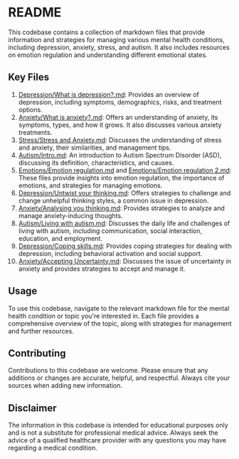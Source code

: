 # README

This codebase contains a collection of markdown files that provide information and strategies for managing various mental health conditions, including depression, anxiety, stress, and autism. It also includes resources on emotion regulation and understanding different emotional states.

## Key Files

1. [Depression/What is depression?.md](Depression/What%20is%20depression%3F.md): Provides an overview of depression, including symptoms, demographics, risks, and treatment options.
2. [Anxiety/What is anxiety?.md](Anxiety/What%20is%20anxiety%3F.md): Offers an understanding of anxiety, its symptoms, types, and how it grows. It also discusses various anxiety treatments.
3. [Stress/Stress and Anxiety.md](Stress/Stress%20and%20Anxiety.md): Discusses the understanding of stress and anxiety, their similarities, and management tips.
4. [Autism/Intro.md](Autism/Intro.md): An introduction to Autism Spectrum Disorder (ASD), discussing its definition, characteristics, and causes.
5. [Emotions/Emotion regulation.md](Emotions/Emotion%20regulation.md) and [Emotions/Emotion regulation 2.md](Emotions/Emotion%20regulation%202.md): These files provide insights into emotion regulation, the importance of emotions, and strategies for managing emotions.
6. [Depression/Untwist your thinking.md](Depression/Untwist%20your%20thinking.md): Offers strategies to challenge and change unhelpful thinking styles, a common issue in depression.
7. [Anxiety/Analysing you thinking.md](Anxiety/Analysing%20you%20thinking.md): Provides strategies to analyze and manage anxiety-inducing thoughts.
8. [Autism/Living with autism.md](Autism/Living%20with%20autism.md): Discusses the daily life and challenges of living with autism, including communication, social interaction, education, and employment.
9. [Depression/Coping skills.md](Depression/Coping%20skills.md): Provides coping strategies for dealing with depression, including behavioral activation and social support.
10. [Anxiety/Accepting Uncertainty.md](Anxiety/Accepting%20Uncertainty.md): Discusses the issue of uncertainty in anxiety and provides strategies to accept and manage it.

## Usage

To use this codebase, navigate to the relevant markdown file for the mental health condition or topic you're interested in. Each file provides a comprehensive overview of the topic, along with strategies for management and further resources.

## Contributing

Contributions to this codebase are welcome. Please ensure that any additions or changes are accurate, helpful, and respectful. Always cite your sources when adding new information.

## Disclaimer

The information in this codebase is intended for educational purposes only and is not a substitute for professional medical advice. Always seek the advice of a qualified healthcare provider with any questions you may have regarding a medical condition.
